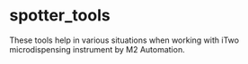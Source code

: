 # spotter_tools
These tools help in various situations when working with iTwo microdispensing instrument by M2 Automation.
